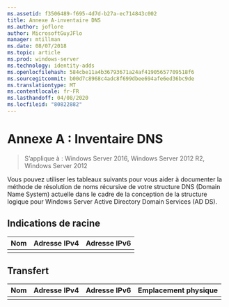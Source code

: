 ```yaml
---
ms.assetid: f3506489-f695-4d7d-b27a-ec714843c002
title: Annexe A-inventaire DNS
ms.author: joflore
author: MicrosoftGuyJFlo
manager: mtillman
ms.date: 08/07/2018
ms.topic: article
ms.prod: windows-server
ms.technology: identity-adds
ms.openlocfilehash: 584cbe11a4b36793671a24af41905657709518f6
ms.sourcegitcommit: b00d7c8968c4adc8f699dbee694afe6ed36bc9de
ms.translationtype: MT
ms.contentlocale: fr-FR
ms.lasthandoff: 04/08/2020
ms.locfileid: "80822882"
---
```

# <a name="appendix-a-dns-inventory"></a>Annexe A : Inventaire DNS

>S’applique à : Windows Server 2016, Windows Server 2012 R2, Windows Server 2012

Vous pouvez utiliser les tableaux suivants pour vous aider à documenter la méthode de résolution de noms récursive de votre structure DNS (Domain Name System) actuelle dans le cadre de la conception de la structure logique pour Windows Server Active Directory Domain Services (AD DS).  
  
## <a name="root-hints"></a>Indications de racine  
  
|Nom|Adresse IPv4|Adresse IPv6|  
|--------|----------------|----------------|  
||||  
  
## <a name="forwarding"></a>Transfert  
  
|Nom|Adresse IPv4|Adresse IPv6|Emplacement physique|  
|--------|----------------|----------------|---------------------|  
|||||  
